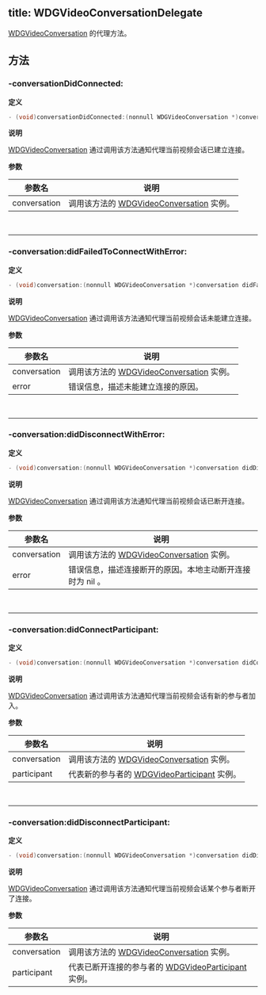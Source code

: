 title: WDGVideoConversationDelegate
---

[WDGVideoConversation](../Classes/WDGVideoConversation.html) 的代理方法。

## 方法

### -conversationDidConnected:

**定义**

```objectivec
- (void)conversationDidConnected:(nonnull WDGVideoConversation *)conversation;
```

**说明**

[WDGVideoConversation](../Classes/WDGVideoConversation.html) 通过调用该方法通知代理当前视频会话已建立连接。

**参数**

 参数名 | 说明 
---|---
conversation|调用该方法的 [WDGVideoConversation](../Classes/WDGVideoConversation.html) 实例。

</br>

---

### -conversation:didFailedToConnectWithError:

**定义**

```objectivec
- (void)conversation:(nonnull WDGVideoConversation *)conversation didFailedToConnectWithError:(nonnull NSError *)error;
```

**说明**

[WDGVideoConversation](../Classes/WDGVideoConversation.html) 通过调用该方法通知代理当前视频会话未能建立连接。

**参数**

 参数名 | 说明 
---|---
conversation|调用该方法的 [WDGVideoConversation](../Classes/WDGVideoConversation.html) 实例。
error|错误信息，描述未能建立连接的原因。

</br>

---

### -conversation:didDisconnectWithError:

**定义**

```objectivec
- (void)conversation:(nonnull WDGVideoConversation *)conversation didDisconnectWithError:(NSError *_Nullable)error;
```

**说明**

[WDGVideoConversation](../Classes/WDGVideoConversation.html) 通过调用该方法通知代理当前视频会话已断开连接。

**参数**

 参数名 | 说明 
---|---
conversation|调用该方法的 [WDGVideoConversation](../Classes/WDGVideoConversation.html) 实例。
error|错误信息，描述连接断开的原因。本地主动断开连接时为 nil 。

</br>

---

### -conversation:didConnectParticipant:

**定义**

```objectivec
- (void)conversation:(nonnull WDGVideoConversation *)conversation didConnectParticipant:(nonnull WDGVideoParticipant *)participant;
```

**说明**

[WDGVideoConversation](../Classes/WDGVideoConversation.html) 通过调用该方法通知代理当前视频会话有新的参与者加入。

**参数**

 参数名 | 说明 
---|---
conversation|调用该方法的 [WDGVideoConversation](../Classes/WDGVideoConversation.html) 实例。
participant|代表新的参与者的 [WDGVideoParticipant](../Classes/WDGVideoParticipant.html) 实例。

</br>

---

### -conversation:didDisconnectParticipant:

**定义**

```objectivec
- (void)conversation:(nonnull WDGVideoConversation *)conversation didDisconnectParticipant:(nonnull WDGVideoParticipant *)participant;
```

**说明**

[WDGVideoConversation](../Classes/WDGVideoConversation.html) 通过调用该方法通知代理当前视频会话某个参与者断开了连接。

**参数**

 参数名 | 说明 
---|---
conversation|调用该方法的 [WDGVideoConversation](../Classes/WDGVideoConversation.html) 实例。
participant|代表已断开连接的参与者的 [WDGVideoParticipant](../Classes/WDGVideoParticipant.html) 实例。
